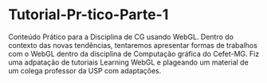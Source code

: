 # Tutorial-Pr-tico-Parte-1
Conteúdo Prático para a Disciplina de CG usando WebGL. Dentro do contexto das novas tendências, tentaremos apresentar formas de trabalhos com o WebGL dentro da disciplina de Computação gráfica do Cefet-MG. Fiz uma adpatação de tutoriais Learning WebGL e plageando um material de um colega professor da USP com adaptações.
